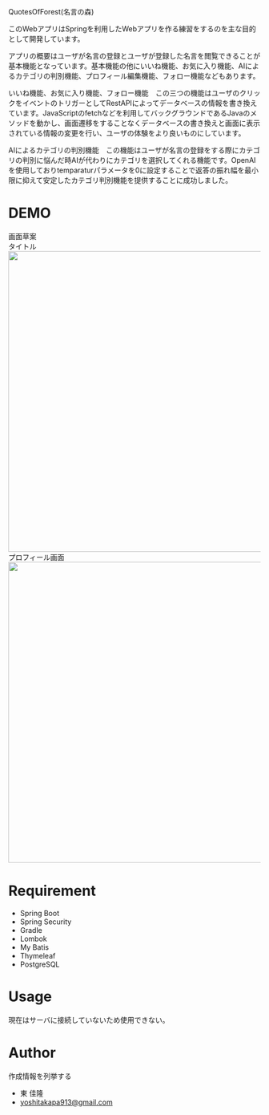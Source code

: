 QuotesOfForest(名言の森)
 
 このWebアプリはSpringを利用したWebアプリを作る練習をするのを主な目的として開発しています。

 アプリの概要はユーザが名言の登録とユーザが登録した名言を閲覧できることが基本機能となっています。基本機能の他にいいね機能、お気に入り機能、AIによるカテゴリの判別機能、プロフィール編集機能、フォロー機能などもあります。

 いいね機能、お気に入り機能、フォロー機能　この三つの機能はユーザのクリックをイベントのトリガーとしてRestAPIによってデータベースの情報を書き換えています。JavaScriptのfetchなどを利用してバックグラウンドであるJavaのメソッドを動かし、画面遷移をすることなくデータベースの書き換えと画面に表示されている情報の変更を行い、ユーザの体験をより良いものにしています。

 AIによるカテゴリの判別機能　この機能はユーザが名言の登録をする際にカテゴリの判別に悩んだ時AIが代わりにカテゴリを選択してくれる機能です。OpenAIを使用しておりtemparaturパラメータを0に設定することで返答の振れ幅を最小限に抑えて安定したカテゴリ判別機能を提供することに成功しました。
# DEMO
 画面草案<br>
 タイトル<br>
<img src="https://github.com/user-attachments/assets/13f22254-fb06-4ccb-af94-5f4bbcd1d1af" width="600">
プロフィール画面<br>
<img src="https://github.com/user-attachments/assets/52645cea-2320-4178-a464-23c14930a36b" width="600">

 
# Requirement
 
* Spring Boot
* Spring Security
* Gradle
* Lombok
* My Batis
* Thymeleaf
* PostgreSQL

# Usage
 
現在はサーバに接続していないため使用できない。
 
 
# Author
 
作成情報を列挙する
 
* 東 佳隆
* yoshitakapa913@gmail.com
